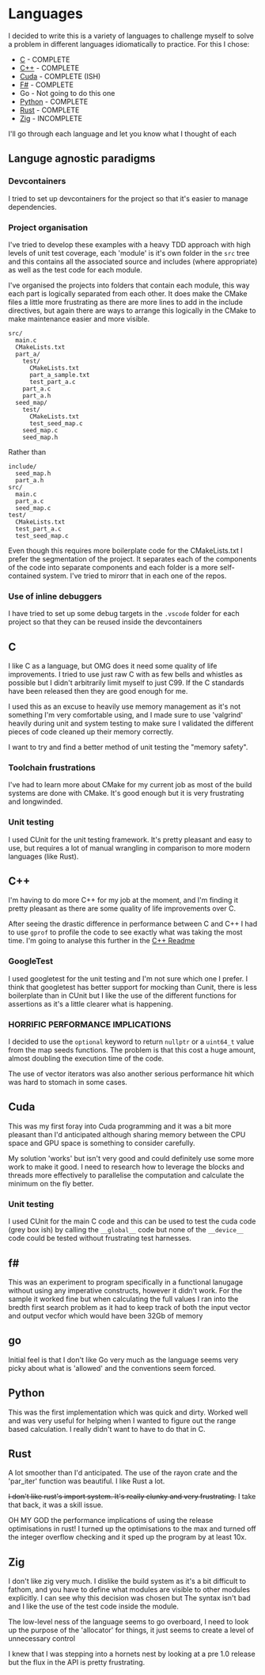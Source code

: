 # Languages

I decided to write this is a variety of languages to challenge myself to solve a problem in different languages idiomatically to practice. For this I chose:

* [C](./c/) - COMPLETE
* [C++](./c++/) - COMPLETE
* [Cuda]() - COMPLETE (ISH)
* [F#](./f_sharp/) - COMPLETE
* Go - Not going to do this one
* [Python](./python/) - COMPLETE
* [Rust](./rust/) - COMPLETE
* [Zig](./zig/) - INCOMPLETE

I'll go through each language and let you know what I thought of each

## Languge agnostic paradigms

### Devcontainers

I tried to set up devcontainers for the project so that it's easier to manage dependencies.

### Project organisation

I've tried to develop these examples with a heavy TDD approach with high levels of unit test coverage, each 'module' is it's own folder in the `src` tree and this contains all the associated source and includes (where appropriate) as well as the test code for each module.

I've organised the projects into folders that contain each module, this way each part is logically separated from each other. It does make the CMake files a little more frustrating as there are more lines to add in the include directives, but again there are ways to arrange this logically in the CMake to make maintenance easier and more visible.

```
src/
  main.c
  CMakeLists.txt
  part_a/
    test/
      CMakeLists.txt
      part_a_sample.txt
      test_part_a.c
    part_a.c
    part_a.h
  seed_map/
    test/
      CMakeLists.txt
      test_seed_map.c
    seed_map.c
    seed_map.h
```

Rather than

```
include/
  seed_map.h
  part_a.h
src/
  main.c
  part_a.c
  seed_map.c
test/
  CMakeLists.txt
  test_part_a.c
  test_seed_map.c
```

Even though this requires more boilerplate code for the CMakeLists.txt I prefer the segmentation of the project. It separates each of the components of the code into separate components and each folder is a more self-contained system. I've tried to mirorr that in each one of the repos.

### Use of inline debuggers

I have tried to set up some debug targets in the `.vscode` folder for each project so that they can be reused inside the devcontainers

## C

I like C as a language, but OMG does it need some quality of life improvements. I tried to use just raw C with as few bells and whistles as possible but I didn't arbitrarily limit myself to just C99. If the C standards have been released then they are good enough for me.

I used this as an excuse to heavily use memory management as it's not something I'm very comfortable using, and I made sure to use 'valgrind' heavily during unit and system testing to make sure I validated the different pieces of code cleaned up their memory correctly.

I want to try and find a better method of unit testing the "memory safety".

### Toolchain frustrations

I've had to learn more about CMake for my current job as most of the build systems are done with CMake. It's good enough but it is very frustrating and longwinded.

### Unit testing

I used CUnit for the unit testing framework. It's pretty pleasant and easy to use, but requires a lot of manual wrangling in comparison to more modern languages (like Rust).

## C++

I'm having to do more C++ for my job at the moment, and I'm finding it pretty pleasant as there are some quality of life improvements over C. 

After seeing the drastic difference in performance between C and C++ I had to use `gprof` to profile the code to see exactly what was taking the most time. I'm going to analyse this further in the [C++ Readme](./c++/README.md)

### GoogleTest

I used googletest for the unit testing and I'm not sure which one I prefer. I think that googletest has better support for mocking than Cunit, there is less boilerplate than in CUnit but I like the use of the different functions for assertions as it's a little clearer what is happening.

### HORRIFIC PERFORMANCE IMPLICATIONS

I decided to use the `optional` keyword to return `nullptr` or a `uint64_t` value from the map seeds functions. The problem is that this cost a huge amount, almost doubling the execution time of the code. 

The use of vector iterators was also another serious performance hit which was hard to stomach in some cases.

## Cuda

This was my first foray into Cuda programming and it was a bit more pleasant than I'd anticipated although sharing memory between the CPU space and GPU space is something to consider carefully.

My solution 'works' but isn't very good and could definitely use some more work to make it good. I need to research how to leverage the blocks and threads more effectively to parallelise the computation and calculate the minimum on the fly better.

### Unit testing

I used CUnit for the main C code and this can be used to test the cuda code (grey box ish) by calling the `__global__` code but none of the `__device__` code could be tested without frustrating test harnesses.

## f#

This was an experiment to program specifically in a functional lanugage without using any imperative constructs, however it didn't work. For the sample it worked fine but when calculating the full values I ran into the bredth first search problem as it had to keep track of both the input vector and output vecfor which would have been 32Gb of memory

## go

Initial feel is that I don't like Go very much as the language seems very picky about what is 'allowed' and the conventions seem forced.

## Python

This was the first implementation which was quick and dirty. Worked well and was very useful for helping when I wanted to figure out the range based calculation. I really didn't want to have to do that in C.

## Rust

A lot smoother than I'd anticipated. The use of the rayon crate and the 'par_iter' function was beautiful. I like Rust a lot.

~~I don't like rust's import system. It's really clunky and very frustrating.~~ I take that back, it was a skill issue.

OH MY GOD the performance implications of using the release optimisations in rust! I turned up the optimisations to the max and turned off the integer overflow checking and it sped up the program by at least 10x.

## Zig 

I don't like zig very much. I dislike the build system as it's a bit difficult to fathom, and you have to define what modules are visible to other modules explicitly. I can see why this decision was chosen but  The syntax isn't bad and I like the use of the test code inside the module.

The low-level ness of the language seems to go overboard, I need to look up the purpose of the 'allocator' for things, it just seems to create a level of unnecessary control

I knew that I was stepping into a hornets nest by looking at a pre 1.0 release but the flux in the API is pretty frustrating.